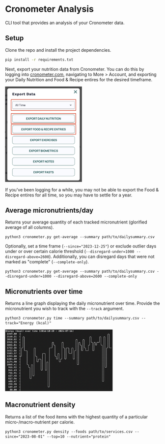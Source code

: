 # Cronometer Analysis

CLI tool that provides an analysis of your Cronometer data.

## Setup

Clone the repo and install the project dependencies.
```bash
pip install -r requirements.txt
```

Next, export your nutrition data from Cronometer. You can do this by logging into [cronometer.com](https://www.cronometer.com), navigating to More > Account, and exporting your Daily Nutrition and Food & Recipe entires for the desired timeframe. 

<img src="img/cronometer_export.png" width=250>

If you've been logging for a while, you may not be able to export the Food & Recipe entires for all time, so you may have to settle for a year.

## Average micronutrients/day

Returns your average quantity of each tracked micronutrient (glorified average of all columns).

```
python3 cronometer.py get-average --summary path/to/dailysummary.csv
```

Optionally, set a time frame (`--since="2023-12-25"`) or exclude outlier days under or over certain calorie threshold (`--disregard-under=1000 --disregard-above=2600`). Additionally, you can disregard days that were not marked as "complete" (`--complete-only`).

```
python3 cronometer.py get-average --summary path/to/dailysummary.csv --disregard-under=1000 --disregard-above=2600 --complete-only
```

## Micronutrients over time

Returns a line graph displaying the daily micronutrient over time. Provide the micronutrient you wish to track with the `--track` argument.

```
python3 cronometer.py time --summary path/to/dailysummary.csv --track="Energy (kcal)"
```

<img src="img/over_time.png" width=350>

## Macronutrient density

Returns a list of the food items with the highest quantity of a particular micro-/macro-nutrient per calorie.

```
python3 cronometer.py density --foods path/to/services.csv --since="2023-08-01" --top=10 --nutrient="protein"
```